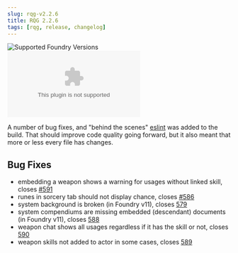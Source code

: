 ```yaml
---
slug: rqg-v2.2.6
title: RQG 2.2.6
tags: [rqg, release, changelog]
---
```


![Supported Foundry Versions](https://img.shields.io/endpoint?url=https://foundryshields.com/version?url=https://github.com/sun-dragon-cult/fvtt-system-rqg/releases/download/v2.2.6/system.json)
![Download Count](https://img.shields.io/github/downloads/sun-dragon-cult/fvtt-system-rqg/v2.2.6/rqg.zip)

A number of bug fixes, and "behind the scenes" [eslint](https://eslint.org/) was added to the build.
That should improve code quality going forward, but it also meant that more or less every file has
changes.

## Bug Fixes

- embedding a weapon shows a warning for usages without linked skill, closes
  [#591](https://github.com/sun-dragon-cult/fvtt-system-rqg/issues/591)
- runes in sorcery tab should not display chance, closes
  [#586](https://github.com/sun-dragon-cult/fvtt-system-rqg/issues/586)
- system background is broken (in Foundry v11), closes
  [579](https://github.com/sun-dragon-cult/fvtt-system-rqg/issues/579)
- system compendiums are missing embedded (descendant) documents (in Foundry v11), closes
  [588](https://github.com/sun-dragon-cult/fvtt-system-rqg/issues/588)
- weapon chat shows all usages regardless if it has the skill or not, closes
  [590](https://github.com/sun-dragon-cult/fvtt-system-rqg/issues/590)
- weapon skills not added to actor in some cases, closes
  [589](https://github.com/sun-dragon-cult/fvtt-system-rqg/issues/589)
